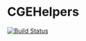 # CGEHelpers

[![Build Status](https://github.com/mivanic/CGEHelpers.jl/actions/workflows/CI.yml/badge.svg?branch=master)](https://github.com/mivanic/CGEHelpers.jl/actions/workflows/CI.yml?query=branch%3Amaster)
